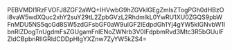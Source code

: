 PEBVMDI1RzFVOFJ8ZGF2aWQ+IHVwbG9hZGVkIGEgZmlsZTogPGh0dHBzOi8vaW5wdXQuc2xhY2suY29tL2ZpbGVzL2RhdmlkL0YwRU1XU0ZGQS9pbWFnMDU5NS5qcGd8SW5zdGFsbGF0aW9uIGF2IEdpdGh1Yj4gYW5kIGNvbW1lbnRlZDogTnUgdmFsZGUgamFnIENoZWNrb3V0IFdpbmRvd3Mtc3R5bGUuIFZldCBpbnRlIGRldCDDpHIgYXZnw7ZyYW5kZS4=